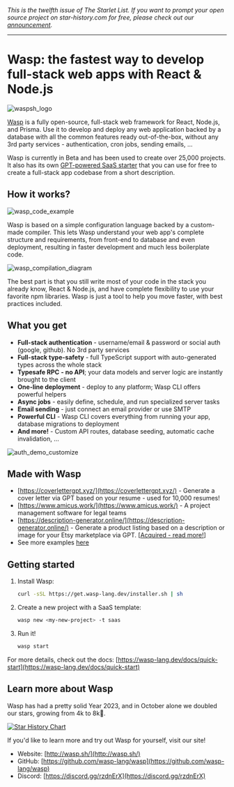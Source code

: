 *This is the twelfth issue of The Starlet List. If you want to prompt your open source project on star-history.com for free, please check out our [announcement](/blog/list-your-open-source-project).*

---

# Wasp: the fastest way to develop full-stack web apps with React & Node.js

![waspsh_logo](/blog/assets/wasp/waspsh_logo.webp)

[Wasp](https://wasp-lang.dev/) is a fully open-source, full-stack web framework for React, Node.js, and Prisma. Use it to develop and deploy any web application backed by a database with all the common features ready out-of-the-box, without any 3rd party services - authentication, cron jobs, sending emails, …

Wasp is currently in Beta and has been used to create over 25,000 projects. It also has its own [GPT-powered SaaS starter](https://usemage.ai/) that you can use for free to create a full-stack app codebase from a short description.

## How it works?

![wasp_code_example](/blog/assets/wasp/wasp_code_example.webp)

Wasp is based on a simple configuration language backed by a custom-made compiler. This lets Wasp understand your web app's complete structure and requirements, from front-end to database and even deployment, resulting in faster development and much less boilerplate code.

![wasp_compilation_diagram](/blog/assets/wasp/wasp_compilation_diagram.webp)

The best part is that you still write most of your code in the stack you already know, React & Node.js, and have complete flexibility to use your favorite npm libraries. Wasp is just a tool to help you move faster, with best practices included.

## What you get

- **Full-stack authentication** - username/email & password or social auth (google, github). No 3rd party services
- **Full-stack type-safety** - full TypeScript support with auto-generated types across the whole stack
- **Typesafe RPC** **- no API**; your data models and server logic are instantly brought to the client
- **One-line deployment** - deploy to any platform; Wasp CLI offers powerful helpers
- **Async jobs** - easily define, schedule, and run specialized server tasks
- **Email sending** - just connect an email provider or use SMTP
- **Powerful CLI** - Wasp CLI covers everything from running your app, database migrations to deployment
- **And more!** - Custom API routes, database seeding, automatic cache invalidation, …

![auth_demo_customize](/blog/assets/wasp/auth_demo_customize.webp)

## Made with Wasp

- [https://coverlettergpt.xyz/](https://coverlettergpt.xyz/) - Generate a cover letter via GPT based on your resume - used for 10,000 resumes!
- [https://www.amicus.work/](https://www.amicus.work/) - A project management software for legal teams
- [https://description-generator.online/](https://description-generator.online/) - Generate a product listing based on a description or image for your Etsy marketplace via GPT. [[Acquired - read more!](https://dev.to/wasp/from-idea-to-exit-building-and-selling-an-ai-powered-saas-in-5-months-27d9)]
- See more examples [here](https://wasp-lang.dev/#examples)

## Getting started

1. Install Wasp:

    ```bash
    curl -sSL https://get.wasp-lang.dev/installer.sh | sh
    ```

2. Create a new project with a SaaS template: 

   ```bash
   wasp new <my-new-project> -t saas
   ```

3. Run it!

   ```bash
   wasp start
   ```

For more details, check out the docs: [https://wasp-lang.dev/docs/quick-start](https://wasp-lang.dev/docs/quick-start)

## Learn more about Wasp

Wasp has had a pretty solid Year 2023, and in October alone we doubled our stars, growing from 4k to 8k🚀.

[![Star History Chart](https://api.star-history.com/svg?repos=wasp-lang/wasp&type=Date)](https://star-history.com/#wasp-lang/wasp&Date)

If you'd like to learn more and try out Wasp for yourself, visit our site!

- Website: [http://wasp.sh/](http://wasp.sh/)
- GitHub: [https://github.com/wasp-lang/wasp](https://github.com/wasp-lang/wasp)
- Discord: [https://discord.gg/rzdnErX](https://discord.gg/rzdnErX)